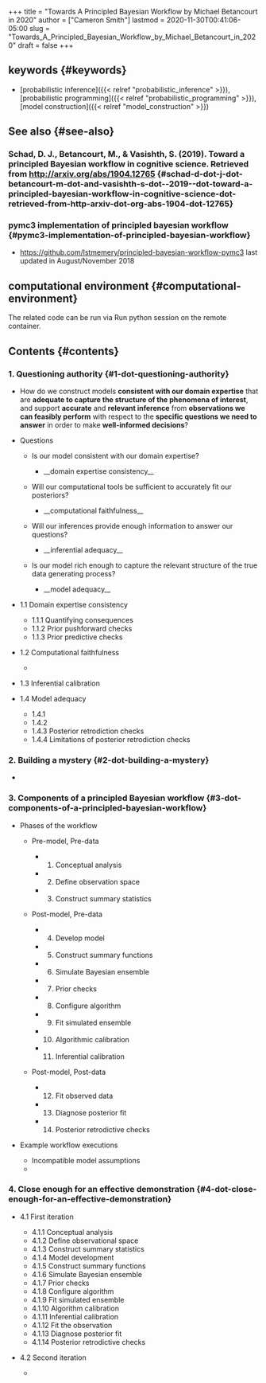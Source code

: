 +++
title = "Towards A Principled Bayesian Workflow by Michael Betancourt in 2020"
author = ["Cameron Smith"]
lastmod = 2020-11-30T00:41:06-05:00
slug = "Towards_A_Principled_Bayesian_Workflow_by_Michael_Betancourt_in_2020"
draft = false
+++

## keywords {#keywords}

-   [probabilistic inference]({{< relref "probabilistic_inference" >}}), [probabilistic programming]({{< relref "probabilistic_programming" >}}), [model construction]({{< relref "model_construction" >}})


## See also {#see-also}


### Schad, D. J., Betancourt, M., & Vasishth, S. (2019). Toward a principled Bayesian workflow in cognitive science. Retrieved from <http://arxiv.org/abs/1904.12765> {#schad-d-dot-j-dot-betancourt-m-dot-and-vasishth-s-dot--2019--dot-toward-a-principled-bayesian-workflow-in-cognitive-science-dot-retrieved-from-http-arxiv-dot-org-abs-1904-dot-12765}


### pymc3 implementation of principled bayesian workflow {#pymc3-implementation-of-principled-bayesian-workflow}

<!--list-separator-->

-  <https://github.com/lstmemery/principled-bayesian-workflow-pymc3> last updated in August/November 2018


## computational environment {#computational-environment}

The related code can be run via Run python session on the remote container.


## Contents {#contents}


### 1. Questioning authority {#1-dot-questioning-authority}

<!--list-separator-->

-  How do we construct models ****consistent with our domain expertise**** that are ****adequate to capture the structure of the phenomena of interest****, and support ****accurate**** and ****relevant inference**** from ****observations we can feasibly perform**** with respect to the ****specific questions we need to answer**** in order to make ****well-informed decisions****?

<!--list-separator-->

-  Questions

    <!--list-separator-->

    -  Is our model consistent with our domain expertise?

        <!--list-separator-->

        -  \_\_domain expertise consistency\_\_

    <!--list-separator-->

    -  Will our computational tools be sufficient to accurately fit our posteriors?

        <!--list-separator-->

        -  \_\_computational faithfulness\_\_

    <!--list-separator-->

    -  Will our inferences provide enough information to answer our questions?

        <!--list-separator-->

        -  \_\_inferential adequacy\_\_

    <!--list-separator-->

    -  Is our model rich enough to capture the relevant structure of the true data generating process?

        <!--list-separator-->

        -  \_\_model adequacy\_\_

<!--list-separator-->

-  1.1 Domain expertise consistency

    <!--list-separator-->

    -  1.1.1 Quantifying consequences

    <!--list-separator-->

    -  1.1.2 Prior pushforward checks

    <!--list-separator-->

    -  1.1.3 Prior predictive checks

<!--list-separator-->

-  1.2 Computational faithfulness

    <!--list-separator-->

    -

<!--list-separator-->

-  1.3 Inferential calibration

<!--list-separator-->

-  1.4 Model adequacy

    <!--list-separator-->

    -  1.4.1

    <!--list-separator-->

    -  1.4.2

    <!--list-separator-->

    -  1.4.3 Posterior retrodiction checks

    <!--list-separator-->

    -  1.4.4 Limitations of posterior retrodiction checks


### 2. Building a mystery {#2-dot-building-a-mystery}

<!--list-separator-->

-


### 3. Components of a principled Bayesian workflow {#3-dot-components-of-a-principled-bayesian-workflow}

<!--list-separator-->

-  Phases of the workflow

    <!--list-separator-->

    -  Pre-model, Pre-data

        <!--list-separator-->

        -  1. Conceptual analysis

        <!--list-separator-->

        -  2. Define observation space

        <!--list-separator-->

        -  3. Construct summary statistics

    <!--list-separator-->

    -  Post-model, Pre-data

        <!--list-separator-->

        -  4. Develop model

        <!--list-separator-->

        -  5. Construct summary functions

        <!--list-separator-->

        -  6. Simulate Bayesian ensemble

        <!--list-separator-->

        -  7. Prior checks

        <!--list-separator-->

        -  8. Configure algorithm

        <!--list-separator-->

        -  9. Fit simulated ensemble

        <!--list-separator-->

        -  10. Algorithmic calibration

        <!--list-separator-->

        -  11. Inferential calibration

    <!--list-separator-->

    -  Post-model, Post-data

        <!--list-separator-->

        -  12. Fit observed data

        <!--list-separator-->

        -  13. Diagnose posterior fit

        <!--list-separator-->

        -  14. Posterior retrodictive checks

<!--list-separator-->

-  Example workflow executions

    <!--list-separator-->

    -  Incompatible model assumptions

    <!--list-separator-->

    -


### 4. Close enough for an effective demonstration {#4-dot-close-enough-for-an-effective-demonstration}

<!--list-separator-->

-  4.1 First iteration

    <!--list-separator-->

    -  4.1.1 Conceptual analysis

    <!--list-separator-->

    -  4.1.2 Define observational space

    <!--list-separator-->

    -  4.1.3 Construct summary statistics

    <!--list-separator-->

    -  4.1.4 Model development

    <!--list-separator-->

    -  4.1.5 Construct summary functions

    <!--list-separator-->

    -  4.1.6 Simulate Bayesian ensemble

    <!--list-separator-->

    -  4.1.7 Prior checks

    <!--list-separator-->

    -  4.1.8 Configure algorithm

    <!--list-separator-->

    -  4.1.9 Fit simulated ensemble

    <!--list-separator-->

    -  4.1.10 Algorithm calibration

    <!--list-separator-->

    -  4.1.11 Inferential calibration

    <!--list-separator-->

    -  4.1.12 Fit the observation

    <!--list-separator-->

    -  4.1.13 Diagnose posterior fit

    <!--list-separator-->

    -  4.1.14 Posterior retrodictive checks

<!--list-separator-->

-  4.2 Second iteration

    <!--list-separator-->

    -
